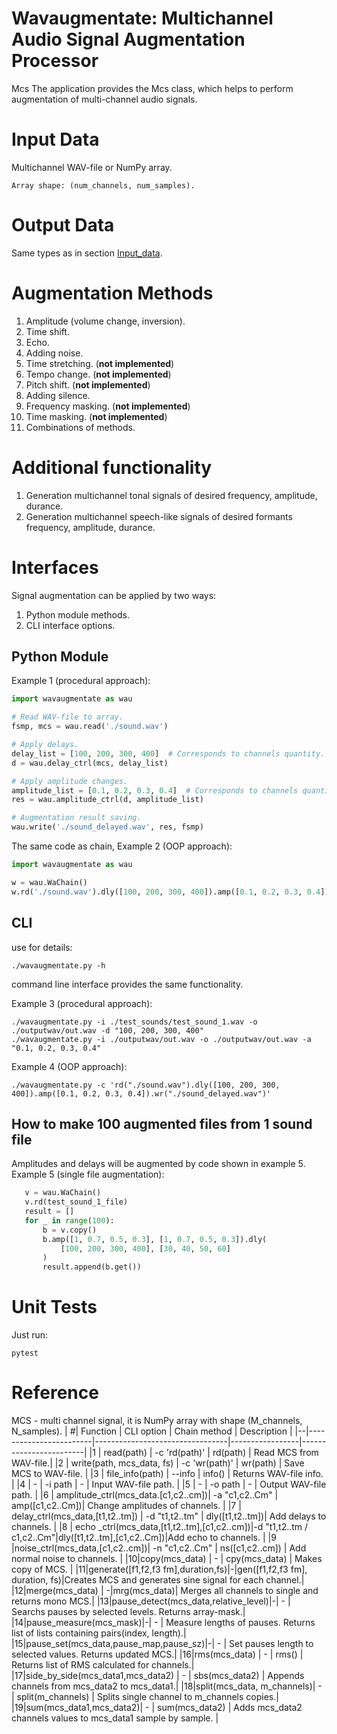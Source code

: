 # **Wavaugmentate**:  Multichannel Audio Signal Augmentation Processor



 Mcs The application provides the Mcs class, which helps to perform augmentation of multi-channel audio signals. 

# Input Data

Multichannel WAV-file or NumPy array.
```
Array shape: (num_channels, num_samples).
```
# Output Data
Same types as in section [Input_data](#Input_data).

# Augmentation Methods 
1. Amplitude (volume change, inversion).
2. Time shift.
3. Echo.
4. Adding noise.
6. Time stretching. (**not implemented**)
7. Tempo change. (**not implemented**)
8. ​​Pitch shift. (**not implemented**)
9. Adding silence. 
10. Frequency masking. (**not implemented**)
11. Time masking. (**not implemented**)
12. Combinations of methods.

# Additional functionality
1. Generation multichannel tonal signals of desired frequency, amplitude, durance.
2. Generation multichannel speech-like signals of desired formants frequency, amplitude, durance.

# Interfaces
Signal augmentation can be applied by two ways:
1. Python module methods.
2. CLI interface options.

## Python Module

Example 1 (procedural approach):
```Python
import wavaugmentate as wau

# Read WAV-file to array.
fsmp, mcs = wau.read('./sound.wav')

# Apply delays.
delay_list = [100, 200, 300, 400]  # Corresponds to channels quantity. 
d = wau.delay_ctrl(mcs, delay_list)

# Apply amplitude changes.
amplitude_list = [0.1, 0.2, 0.3, 0.4]  # Corresponds to channels quantity. 
res = wau.amplitude_ctrl(d, amplitude_list)

# Augmentation result saving.
wau.write('./sound_delayed.wav', res, fsmp)
```
The same code as chain, Example 2 (OOP approach):

```Python
import wavaugmentate as wau

w = wau.WaChain()
w.rd('./sound.wav').dly([100, 200, 300, 400]).amp([0.1, 0.2, 0.3, 0.4]).wr('./sound_delayed.wav')
```
## CLI

use for details:
```
./wavaugmentate.py -h
```

command line interface  provides the same functionality.

Example 3 (procedural approach):
```shell
./wavaugmentate.py -i ./test_sounds/test_sound_1.wav -o ./outputwav/out.wav -d "100, 200, 300, 400"
./wavaugmentate.py -i ./outputwav/out.wav -o ./outputwav/out.wav -a "0.1, 0.2, 0.3, 0.4"

```

Example 4 (OOP approach):
```shell
./wavaugmentate.py -c 'rd("./sound.wav").dly([100, 200, 300, 400]).amp([0.1, 0.2, 0.3, 0.4]).wr("./sound_delayed.wav")'

```
 ## How to make 100 augmented files from 1 sound file
 Amplitudes and delays will be augmented by  code shown in example 5.
 Example 5 (single file augmentation):
 ```Python
    v = wau.WaChain()
    v.rd(test_sound_1_file)
    result = []
    for _ in range(100):
        b = v.copy()
        b.amp([1, 0.7, 0.5, 0.3], [1, 0.7, 0.5, 0.3]).dly(
            [100, 200, 300, 400], [30, 40, 50, 60]
        )
        result.append(b.get())
```

# Unit Tests

Just run:
```shell
pytest
```

# Reference
MCS - multi channel signal, it is NumPy array with shape (M_channels, N_samples).
| #|        Function        |            CLI option           |  Chain method   |     Description     |
|--|------------------------|---------------------------------|-----------------|------------------------|
|1 | read(path)             | -c 'rd(path)'              | rd(path)        | Read MCS from WAV-file.|
|2 | write(path, mcs_data, fs)  | -c 'wr(path)'              | wr(path)        | Save MCS to WAV-file.  |
|3 | file_info(path)        | --info                     | info()          | Returns WAV-file info. |
|4 |        -               | -i path                    |  -              | Input WAV-file path.   |
|5 |        -               | -o path                    |  -              | Output WAV-file path.  |
|6 | amplitude_ctrl(mcs_data.[c1,c2..cm])| -a "c1,c2..Cm"             | amp([c1,c2..Cm])| Change amplitudes of channels. |
|7 | delay_ctrl(mcs_data,[t1,t2..tm])    | -d "t1,t2..tm"             | dly([t1,t2..tm])| Add delays to channels.        |
|8 | echo _ctrl(mcs_data,[t1,t2..tm],[c1,c2..cm])|-d "t1,t2..tm / c1,c2..Cm"|dly([t1,t2..tm],[c1,c2..Cm])|Add echo to channels. |
|9 |noise_ctrl(mcs_data,[c1,c2..cm])| -n "c1,c2..Cm"             | ns([c1,c2..cm]) | Add normal noise to channels. | 
|10|copy(mcs_data)         | -                          | cpy(mcs_data)   | Makes copy of MCS. |
|11|generate([f1,f2,f3 fm],duration,fs)|-|gen([f1,f2,f3 fm], duration, fs)|Creates MCS and generates sine signal for each channel.|
|12|merge(mcs_data) | -|mrg(mcs_data)| Merges all channels to single and returns  mono MCS.|
|13|pause_detect(mcs_data,relative_level)|-| - | Searchs pauses by selected levels. Returns array-mask.|
|14|pause_measure(mcs_mask)|-| - | Measure lengths of pauses. Returns list of lists containing pairs(index, length).|
|15|pause_set(mcs_data,pause_map,pause_sz)|-| - | Set pauses length to selected values. Returns updated MCS.|
|16|rms(mcs_data) | - | rms() | Returns list of RMS calculated for channels.|
|17|side_by_side(mcs_data1,mcs_data2) | - | sbs(mcs_data2) | Appends channels from mcs_data2 to mcs_data1.| 
|18|split(mcs_data, m_channels)| - | split(m_channels) | Splits single channel to m_channels copies.|  
|19|sum(mcs_data1,mcs_data2)| - | sum(mcs_data2) | Adds mcs_data2 channels values to mcs_data1 sample by sample. | 
 

